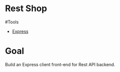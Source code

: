 # Rest Shop

#Tools
- [Express](http://www.expressjs.com/)

# Goal
Build an Express client front-end for Rest API backend.